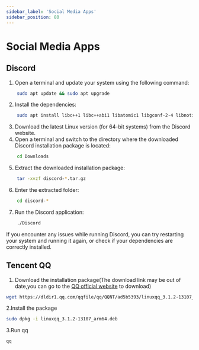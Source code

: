 ```yaml
---
sidebar_label: 'Social Media Apps'
sidebar_position: 80
---
```


# Social Media Apps

## Discord
  
1. Open a terminal and update your system using the following command:  
```bash
    sudo apt update && sudo apt upgrade
```
2. Install the dependencies:  
```bash
    sudo apt install libc++1 libc++abi1 libatomic1 libgconf-2-4 libnotify4 libnspr4 libnss3 libxss1 libxtst6 xdg-utils
```
3. Download the latest Linux version (for 64-bit systems) from the Discord website.    
4. Open a terminal and switch to the directory where the downloaded Discord installation package is located:  
```bash
    cd Downloads
```
5. Extract the downloaded installation package:  
```bash
    tar -xvzf discord-*.tar.gz
```
6. Enter the extracted folder:  
```bash
    cd discord-*
```
7. Run the Discord application:  
```bash
    ./Discord
```
If you encounter any issues while running Discord, you can try restarting your system and running it again, or check if your dependencies are correctly installed.
## Tencent QQ
1. Download the installation package(The download link may be out of date,you can go to the [QQ official website](https://im.qq.com/linuxqq/index.shtml) to download)
```bash
wget https://dldir1.qq.com/qqfile/qq/QQNT/ad5b5393/linuxqq_3.1.2-13107_arm64.deb
```
2.Install the package
```bash
sudo dpkg -i linuxqq_3.1.2-13107_arm64.deb
```
3.Run qq
```bash
qq
```
